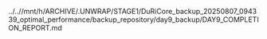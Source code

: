 ../..//mnt/h/ARCHIVE/.UNWRAP/STAGE1/DuRiCore_backup_20250807_094339_optimal_performance/backup_repository/day9_backup/DAY9_COMPLETION_REPORT.md